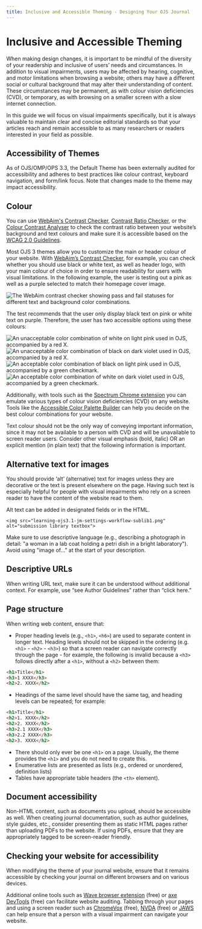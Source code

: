 ```yaml
---
title: Inclusive and Accessible Theming - Designing Your OJS Journal
---
```


# Inclusive and Accessible Theming

When making design changes, it is important to be mindful of the diversity of your readership and inclusive of users’ needs and circumstances. In addition to visual impairments, users may be affected by hearing, cognitive, and motor limitations when browsing a website; others may have a different social or cultural background that may alter their understanding of content. These circumstances may be permanent, as with colour vision deficiencies (CVD), or temporary, as with browsing on a smaller screen with a slow internet connection.

In this guide we will focus on visual impairments specifically, but it is always valuable to maintain clear and concise editorial standards so that your articles reach and remain accessible to as many researchers or readers interested in your field as possible.

## Accessibility of Themes

As of OJS/OMP/OPS 3.3, the Default Theme has been externally audited for accessibility and adheres to best practices like colour contrast, keyboard navigation, and form/link focus. Note that changes made to the theme may impact accessibility.

## Colour

You can use [WebAim's Contrast Checker](http://webaim.org/resources/contrastchecker), [Contrast Ratio Checker](http://leaverou.github.io/contrast-ratio), or the [Colour Contrast Analyser](https://www.paciellogroup.com/resources/contrastanalyser) to check the contrast ratio between your website’s background and text colours and make sure it is accessible based on the [WCAG 2.0 Guidelines](https://www.w3.org/TR/WCAG20/#visual-audio-contrast).

Most OJS 3 themes allow you to customize the main or header colour of your website. With [WebAim’s Contrast Checker](https://webaim.org/resources/contrastchecker/), for example, you can check whether you should use black or white text, as well as header logo, with your main colour of choice in order to ensure readability for users with visual limitations. In the following example, the user is testing out a pink as well as a purple selected to match their homepage cover image.

![The WebAim contrast checker showing pass and fail statuses for different text and background color combinations.](./assets/WCAG-colour-contrast-checker.png)

The test recommends that the user only display black text on pink or white text on purple. Therefore, the user has two accessible options using these colours:

![An unacceptable color combination of white on light pink used in OJS, accompanied by a red X.](./assets/header-colour-dont-1.png)
![An unacceptable color combination of black on dark violet used in OJS, accompanied by a red X.](./assets/header-colour-dont-2.png)
![An acceptable color combination of black on light pink used in OJS, accompanied by a green checkmark.](./assets/header-colour-do-1.png)
![An acceptable color combination of white on dark violet used in OJS, accompanied by a green checkmark.](./assets/header-colour-do-2.png)

Additionally, with tools such as the [Spectrum Chrome extension](https://chrome.google.com/webstore/detail/spectrum/ofclemegkcmilinpcimpjkfhjfgmhieb?hl=en) you can emulate various types of colour vision deficiencies (CVD) on any website. Tools like the [Accessible Color Palette Builder](https://toolness.github.io/accessible-color-matrix/) can help you decide on the best colour combinations for your website.

Text colour should not be the only way of conveying important information, since it may not be available to a person with CVD and will be unavailable to screen reader users. Consider other visual emphasis (bold, italic) OR an explicit mention (in plain text) that the following information is important.

## Alternative text for images

You should provide ‘alt’ (alternative) text for images unless they are decorative or the text is present elsewhere on the page. Having such text is especially helpful for people with visual impairments who rely on a screen reader to have the content of the website read to them.

Alt text can be added in designated fields or in the HTML.

`<img src="learning-ojs3.1-jm-settings-workflow-sublib1.png" alt="submission library textbox">`

Make sure to use descriptive language (e.g., describing a photograph in detail: "a woman in a lab coat holding a petri dish in a bright laboratory"). Avoid using "image of...” at the start of your description.

## Descriptive URLs

When writing URL text, make sure it can be understood without additional context. For example, use “see Author Guidelines” rather than “click here.”

## Page structure

When writing web content, ensure that:

* Proper heading levels (e.g., `<h1>`, `<h6>`) are used to separate content in longer text. Heading levels should not be skipped in the ordering (e.g. `<h1>` - `<h2>` - `<h3>`) so that a screen reader can navigate correctly through the page - for example, the following is invalid because a `<h3>` follows directly after a `<h1>`, without a `<h2>` between them:

```html
<h1>Title</h1>
<h3>1 XXXX</h3>
<h2>2. XXXX</h2>
```

* Headings of the same level should have the same tag, and heading levels can be repeated; for example:

```html
<h1>Title</h1>
<h2>1. XXXX</h2>
<h2>2. XXXX</h2>
<h3>2.1 XXXX</h3>
<h3>2.2 XXXX</h3>
<h2>3. XXXX</h2>
```

* There should only ever be one `<h1>` on a page. Usually, the theme provides the `<h1>` and you do not need to create this.
* Enumerative lists are presented as lists (e.g., ordered or unordered, definition lists)
* Tables have appropriate table headers (the `<th>` element).

## Document accessibility

Non-HTML content, such as documents you upload, should be accessible as well. When creating journal documentation, such as author guidelines, style guides, etc., consider presenting them as static HTML pages rather than uploading PDFs to the website. If using PDFs, ensure that they are appropriately tagged to be screen-reader friendly.

## Checking your website for accessibility

When modifying the theme of your journal website, ensure that it remains accessible by checking your journal on different browsers and on various devices.

Additional online tools such as [Wave browser extension](http://wave.webaim.org/extension) (free) or [axe DevTools](https://www.deque.com/axe/) (free) can facilitate website auditing. Tabbing through your pages and using a screen reader such as [ChromeVox](http://www.chromevox.com/) (free), [NVDA](https://www.nvaccess.org/) (free) or [JAWS](https://www.freedomscientific.com/products/fs/jaws-product-page.asp) can help ensure that a person with a visual impairment can navigate your website.
